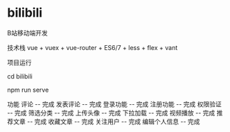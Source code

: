 # bilibili
B站移动端开发


技术栈
vue + vuex + vue-router + ES6/7 + less + flex + vant



项目运行

cd bilibili

npm run serve


功能
评论 -- 完成
发表评论 -- 完成
登录功能 -- 完成
注册功能 -- 完成
权限验证 -- 完成
筛选分类 -- 完成
上传头像 -- 完成
下拉加载 -- 完成
视频播放 -- 完成
推荐文章 -- 完成
收藏文章 -- 完成
关注用户 -- 完成
编辑个人信息 -- 完成



